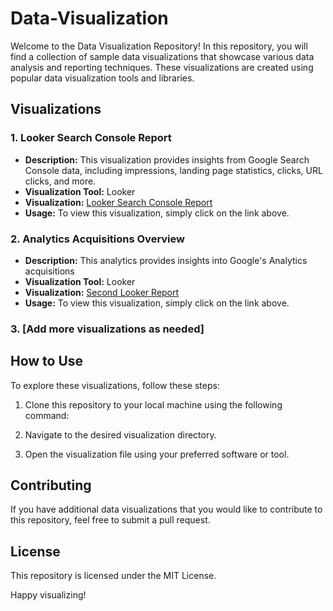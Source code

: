# Data-Visualization

Welcome to the Data Visualization Repository! In this repository, you will find a collection of sample data visualizations that showcase various data analysis and reporting techniques. These visualizations are created using popular data visualization tools and libraries.

## Visualizations

### 1. Looker Search Console Report

- **Description:** This visualization provides insights from Google Search Console data, including impressions, landing page statistics, clicks, URL clicks, and more.
- **Visualization Tool:** Looker
- **Visualization:** [Looker Search Console Report](https://lookerstudio.google.com/reporting/d94d866f-fa7d-466f-a619-785cf7ffa0db)
- **Usage:** To view this visualization, simply click on the link above.

### 2. Analytics Acquisitions Overview

- **Description:** This analytics provides insights into Google's Analytics acquisitions
- **Visualization Tool:** Looker
- **Visualization:** [Second Looker Report](https://lookerstudio.google.com/u/0/reporting/5124798c-e474-4257-84e2-ed833f85ab90/page/nXDGB)
- **Usage:** To view this visualization, simply click on the link above.

### 3. [Add more visualizations as needed]

## How to Use

To explore these visualizations, follow these steps:

1. Clone this repository to your local machine using the following command:

2. Navigate to the desired visualization directory.


3. Open the visualization file using your preferred software or tool.

## Contributing

If you have additional data visualizations that you would like to contribute to this repository, feel free to submit a pull request. 

## License

This repository is licensed under the MIT License. 

Happy visualizing!
